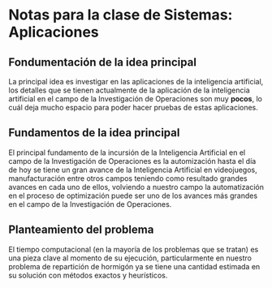 # Notas para la clase de Sistemas: Aplicaciones

## Fondumentación de la idea principal

La principal idea es investigar en las aplicaciones de la inteligencia artificial, los detalles que se tienen actualmente de la aplicación de la inteligencia artificial en el campo de la Investigación de Operaciones son muy **pocos**, lo cuál deja mucho espacio para poder hacer pruebas de estas aplicaciones.

## Fundamentos de la idea principal

El principal fundamento de la incursión de la Inteligencia Artificial en el campo de la Investigación de Operaciones es la automización hasta el día de hoy se tiene un gran avance de la Inteligencia Artificial en videojuegos, manufacturación entre otros campos teniendo como resultado grandes avances en cada uno de ellos, volviendo a nuestro campo la automatización en el proceso de optimización puede ser uno de los avances más grandes en el campo de la Investigación de Operaciones.

## Planteamiento del problema

El tiempo computacional (en la mayoría de los problemas que se tratan) es una pieza clave al momento de su ejecución, particularmente en nuestro problema de repartición  de hormigón ya se tiene una cantidad estimada en su solución con métodos exactos y heurísticos.


